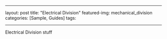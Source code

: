 
---
layout: post
title: "Electrical Division"
featured-img: mechanical_division
categories: [Sample, Guides]
tags:

---


Electrical Division stuff
